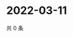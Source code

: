 # 2022-03-11

共 0 条

<!-- BEGIN WEIBO -->
<!-- 最后更新时间 Fri Mar 11 2022 05:13:46 GMT+0800 (China Standard Time) -->

<!-- END WEIBO -->
